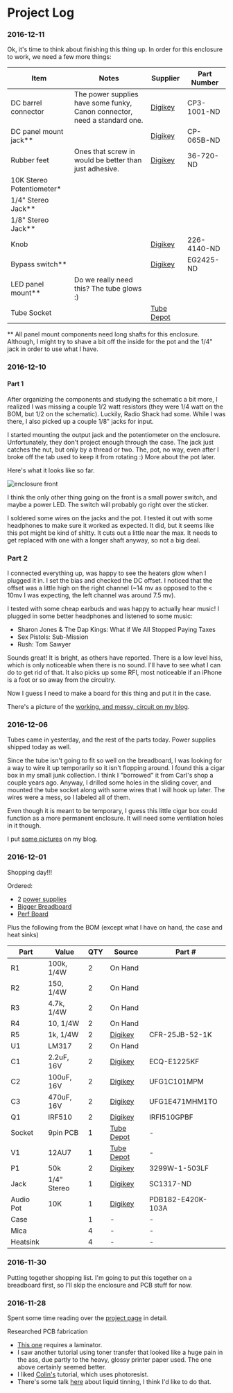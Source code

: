 # Project Log

### 2016-12-11

Ok, it's time to think about finishing this thing up. In order for this enclosure to work, we need a few more things:

Item | Notes | Supplier | Part Number
--- | --- | --- |---
DC barrel connector | The power supplies have some funky, Canon connector, need a standard one. | [Digikey](http://www.digikey.com/product-detail/en/cui-inc/PP3-002B/CP3-1001-ND/992137) | CP3-1001-ND
DC panel mount jack** | |  [Digikey](http://www.digikey.com/scripts/DkSearch/dksus.dll?Detail&itemSeq=213978466&uq=636170668449877865) | CP-065B-ND
Rubber feet | Ones that screw in would be better than just adhesive. | [Digikey](http://www.digikey.com/scripts/DkSearch/dksus.dll?Detail&itemSeq=213978234&uq=636170660051684522) | 36-720-ND
10K Stereo Potentiometer* | | |
1/4" Stereo Jack** | | |
1/8" Stereo Jack** | | |
Knob | | [Digikey](http://www.digikey.com/product-detail/en/kilo-international/OEDA-50-4-7/226-4140-ND/710841) | 226-4140-ND
Bypass switch** | | [Digikey](http://www.digikey.com/scripts/DkSearch/dksus.dll?Detail&itemSeq=214086347&uq=636171710594643911) | EG2425-ND
LED panel mount** | Do we really need this? The tube glows :) | |
Tube Socket | | [Tube Depot](https://www.tubedepot.com/products/9-pin-miniature-chassis-mount-socket) |

** All panel mount components need long shafts for this enclosure. Although, I might try to shave a bit off the inside for the pot and the 1/4" jack in order to use what I have.

### 2016-12-10

#### Part 1

After organizing the components and studying the schematic a bit more, I realized I was missing a couple 1/2 watt resistors (they were 1/4 watt on the BOM, but 1/2 on the schematic). Luckily, Radio Shack had some. While I was there, I also picked up a couple 1/8" jacks for input.

I started mounting the output jack and the potentiometer on the enclosure. Unfortunately, they don't project enough through the case. The jack just catches the nut, but only by a thread or two. The, pot, no way, even after I broke off the tab used to keep it from rotating :) More about the pot later.

Here's what it looks like so far.

![enclosure front](https://scontent-iad3-1.cdninstagram.com/t51.2885-15/s1080x1080/e15/fr/15251777_967469766688077_6027269915923185664_n.jpg)

I think the only other thing going on the front is a small power switch, and maybe a power LED. The switch will probably go right over the sticker.

I soldered some wires on the jacks and the pot. I tested it out with some headphones to make sure it worked as expected. It did, but it seems like this pot might be kind of shitty. It cuts out a little near the max. It needs to get replaced with one with a longer shaft anyway, so not a big deal.

### Part 2

I connected everything up, was happy to see the heaters glow when I plugged it in. I set the bias and checked the DC offset. I noticed that the offset was a little high on the right channel (~14 mv as opposed to the < 10mv I was expecting, the left channel was around 7.5 mv).

I tested with some cheap earbuds and was happy to actually hear music! I plugged in some better headphones and listened to some music:

- Sharon Jones & The Dap Kings: What if We All Stopped Paying Taxes
- Sex Pistols: Sub-Mission
- Rush: Tom Sawyer

Sounds great! It is bright, as others have reported. There is a low level hiss, which is only noticeable when there is no sound. I'll have to see what I can do to get rid of that. It also picks up some RFI, most noticeable if an iPhone is a foot or so away from the circuitry.

Now I guess I need to make a board for this thing and put it in the case.

There's a picture of the [working, and messy, circuit on my blog](http://jpreardon.com/2016/12/11/cold-evening-warmed-gentle-glow-12au7-tube/).

### 2016-12-06

Tubes came in yesterday, and the rest of the parts today. Power supplies shipped today as well.

Since the tube isn't going to fit so well on the breadboard, I was looking for a way to wire it up temporarily so it isn't flopping around. I found this a  cigar box in my small junk collection. I think I "borrowed" it from Carl's shop a couple years ago. Anyway, I drilled some holes in the sliding cover, and mounted the tube socket along with some wires that I will hook up later. The wires were a mess, so I labeled all of them.

Even though it is meant to be temporary, I guess this little cigar box could function as a more permanent enclosure. It will need some ventilation holes in it though.

I put [some pictures](http://jpreardon.com/2016/12/06/temporary-amp-enclosure/) on my blog.


### 2016-12-01

Shopping day!!!

Ordered:

- 2 [power supplies](http://www.ebay.com/itm/321987484194?_trksid=p2060353.m2749.l2649&ssPageName=STRK%3AMEBIDX%3AIT)
- [Bigger Breadboard](http://www.digikey.com/product-detail/en/digilent-inc/340-002/1286-1062-ND/4840822)
- [Perf Board](https://www.digikey.com/product-detail/en/vector-electronics/8029/V2025-ND/1886431)

Plus the following from the BOM (except what I have on hand, the case and heat sinks)

Part | Value | QTY | Source | Part #
---|---|---|---|---
R1 | 100k, 1/4W | 2 | On Hand |
R2 | 150, 1/4W | 2 | On Hand |
R3 | 4.7k, 1/4W | 2 | On Hand |
R4 | 10, 1/4W | 2 | On Hand |
R5 | 1k, 1/4W | 2 | [Digikey](http://www.digikey.com/product-detail/en/yageo/CFR-25JB-52-1K/1.0KQBK-ND/96) | CFR-25JB-52-1K
U1 | LM317 | 2 | On Hand |
C1 | 2.2uF, 16V | 2 | [Digikey](http://www.digikey.com/product-detail/en/panasonic-electronic-components/ECQ-E1225KF/EF1225-ND/56392) | ECQ-E1225KF
C2 | 100uF, 16V | 2 | [Digikey](http://www.digikey.com/product-search/en?keywords=647-UFG1C101MPM) | UFG1C101MPM
C3 | 470uF, 16V | 2 | [Digikey](http://www.digikey.com/product-detail/en/nichicon/UFG1E471MHM1TO/493-10909-1-ND/4317836)| UFG1E471MHM1TO
Q1 | IRF510 | 2 | [Digikey](http://www.digikey.com/product-search/en?keywords=IRFI510GPBF) | IRFI510GPBF
Socket | 9pin PCB | 1 | [Tube Depot](https://www.tubedepot.com/products/9-pin-pc-mount-socket) | -
V1 | 12AU7 | 1 | [Tube Depot](https://www.tubedepot.com/products/electro-harmonix-12au7-eh-preamp-vacuum-tube/) | -
P1 | 50k | 2 | [Digikey](http://www.digikey.com/product-search/en?keywords=3299W-1-503LF)| 3299W-1-503LF
Jack | 1/4" Stereo| 1 | [Digikey](http://www.digikey.com/product-detail/en/switchcraft-inc/112BX/SC1317-ND/1217816) | SC1317-ND
Audio Pot | 10K | 1 | [Digikey](http://www.digikey.com/product-detail/en/bourns-inc/PDB182-E420K-103A/PDB182-E420K-103A-ND/3780709) | PDB182-E420K-103A
Case | | 1 | - | -
Mica | | 4 | - | -
Heatsink | | 4 | - | -

### 2016-11-30

Putting together shopping list. I'm going to put this together on a breadboard first, so I'll skip the enclosure and PCB stuff for now.

### 2016-11-28

Spent some time reading over the [project page](http://diyaudioprojects.com/Solid/12AU7-IRF510-LM317-Headamp/) in detail.

Researched PCB fabrication

- [This one](http://www.instructables.com/id/Easy-Consistent-Cheap-Toner-Transfer-Method-for-Si/?ALLSTEPS) requires a laminator.
- I saw another tutorial using toner transfer that looked like a huge pain in the ass, due partly to the heavy, glossy printer paper used. The one above certainly seemed better.
- I liked [Colin's](http://www.jameco.com/Jameco/workshop/video/make-learn-to-etch-cicuit-board-with-collin-cunningham.html) tutorial, which uses photoresist.
- There's some talk [here](http://www.diystompboxes.com/smfforum/index.php?topic=99788.0) about liquid tinning, I think I'd like to do that.
